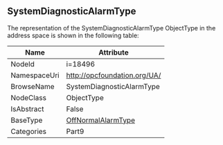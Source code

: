 <!-- objecttype -->
## SystemDiagnosticAlarmType
  
<!-- end of text -->
The representation of the SystemDiagnosticAlarmType ObjectType in the address space is shown in the following table:  

|Name|Attribute|
|---|---|
|NodeId|i=18496|
|NamespaceUri|http://opcfoundation.org/UA/|
|BrowseName|SystemDiagnosticAlarmType|
|NodeClass|ObjectType|
|IsAbstract|False|
|BaseType|[OffNormalAlarmType](../../../Part9/ObjectTypes/OffNormalAlarmType/readme.md)|
|Categories|Part9|

